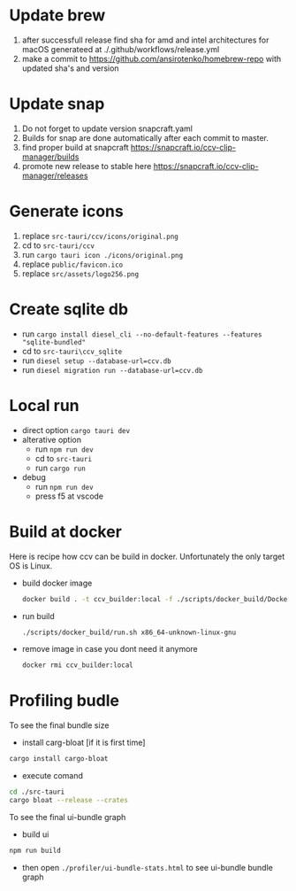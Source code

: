 
# Update brew

1. after successfull release find sha for amd and intel architectures for macOS generateed at ./.github/workflows/release.yml 
2. make a commit to https://github.com/ansirotenko/homebrew-repo with updated sha's and version

# Update snap

1. Do not forget to update version snapcraft.yaml
2. Builds for snap are done automatically after each commit to master.
3. find proper build at snapcraft https://snapcraft.io/ccv-clip-manager/builds
4. promote new release to stable here https://snapcraft.io/ccv-clip-manager/releases 

# Generate icons

1. replace `src-tauri/ccv/icons/original.png`
2. cd to `src-tauri/ccv`
3. run `cargo tauri icon ./icons/original.png`
4. replace `public/favicon.ico`
5. replace `src/assets/logo256.png`

# Create sqlite db
- run `cargo install diesel_cli --no-default-features --features "sqlite-bundled"`
- cd to `src-tauri\ccv_sqlite`
- run `diesel setup --database-url=ccv.db`
- run `diesel migration run --database-url=ccv.db`

# Local run
- direct option `cargo tauri dev`
- alterative option
    - run `npm run dev`
    - cd to `src-tauri`
    - run `cargo run`
- debug
    - run `npm run dev`
    - press f5 at vscode

# Build at docker
Here is recipe how ccv can be build in docker. Unfortunately the only target OS is Linux.

- build docker image
    ```bash
    docker build . -t ccv_builder:local -f ./scripts/docker_build/Dockerfile
    ```
- run build
    ```bash
    ./scripts/docker_build/run.sh x86_64-unknown-linux-gnu
    ```
- remove image in case you dont need it anymore
    ```bash
    docker rmi ccv_builder:local
    ```
# Profiling budle
To see the final bundle size
- install carg-bloat [if it is first time]
```bash
cargo install cargo-bloat
```
- execute comand 
```bash
cd ./src-tauri
cargo bloat --release --crates
```

To see the final ui-bundle graph
- build ui
```bash
npm run build
```
- then open `./profiler/ui-bundle-stats.html` to see ui-bundle bundle graph

